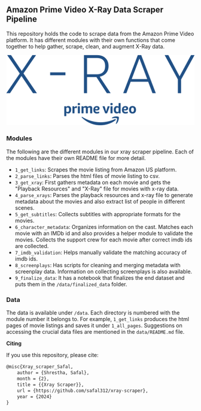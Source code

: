 ## Amazon Prime Video X-Ray Data Scraper Pipeline
This repository holds the code to scrape data from the Amazon Prime Video platform. It has different modules with their own functions that come together to help gather, scrape, clean, and augment X-Ray data.



![](./images/logo.png)


### Modules
The following are the different modules in our xray scraper pipeline. Each of the modules have their own README file for more detail.
- `1_get_links`: Scrapes the movie listing from Amazon US platform.
- `2_parse_links`: Parses the html files of movie listing to csv.
- `3_get_xray`: First gathers metadata on each movie and gets the "Playback Resources" and "X-Ray" file for movies with x-ray data.
- `4_parse_xrays`: Parses the playback resources and x-ray file to generate metadata about the movies and also extract list of people in different scenes.
- `5_get_subtitles`: Collects subtitles with appropriate formats for the movies.
- `6_character_metadata`: Organizes information on the cast. Matches each movie with an IMDb id and also provides a helper module to validate the movies. Collects the support crew for each movie after correct imdb ids are collected.
- `7_imdb_validation`: Helps manually validate the matching accuracy of imdb ids.
- `8_screenplays`: Has scripts for cleaning and merging metadata with screenplay data. Information on collecting screenplays is also available.
- `9_finalize_data`: It has a notebook that finalizes the end dataset and puts them in the `/data/finalized_data` folder.

### Data
The data is available under `/data`. Each directory is numbered with the module number it belongs to. For example, `1_get_links` produces the html pages of movie listings and saves it under `1_all_pages`. Suggestions on accessing the crucial data files are mentioned in the `data/README.md` file.

**Citing**

If you use this repository, please cite:

```
@misc{Xray_scraper_Safal,
    author = {Shrestha, Safal},
    month = {2},
    title = {{Xray Scraper}},
    url = {https://github.com/safal312/xray-scraper},
    year = {2024}
}
```